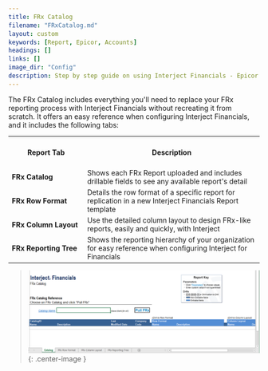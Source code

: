 ```yaml
---
title: FRx Catalog
filename: "FRxCatalog.md"
layout: custom
keywords: [Report, Epicor, Accounts]
headings: []
links: []
image_dir: "Config"
description: Step by step guide on using Interject Financials - Epicor financial report templates.
---
```


The FRx Catalog includes everything you'll need to replace your FRx reporting process with Interject Financials without recreating it from scratch. It offers an easy reference when configuring Interject Financials, and it includes the following tabs:

<table>
    <tr>
        <th><h4>Report Tab</h4></th>
        <th><h4>Description</h4></th>
    </tr>
        <tr>
            <td width="30%">
                <span style="font-weight:bold">FRx Catalog</span>  
            </td>
            <td>
                Shows each FRx Report uploaded and includes drillable fields to see any available report's detail  
            </td>
        </tr>
        <tr>
            <td width="30%">
                <span style="font-weight:bold">FRx Row Format</span>
            </td>
            <td>
                Details the row format of a specific report for replication in a new Interject Financials Report template  
            </td>
        </tr>
        <tr>
            <td width="30%">
                <span style="font-weight:bold">FRx Column Layout</span>
            </td>
            <td>
                Use the detailed column layout to design FRx-like reports, easily and quickly, with Interject 
            </td>
        </tr>
        <tr>
            <td width="30%">
                <span style="font-weight:bold">FRx Reporting Tree</span>
            </td>
            <td>
                Shows the reporting hierarchy of your organization for easy reference when configuring Interject for Financials
            </td>
        </tr>
</table>

> 
>
> ![Transaction Report 1](/images/Config/FRxCatalog.png){: .center-image }
>
>
>
>
